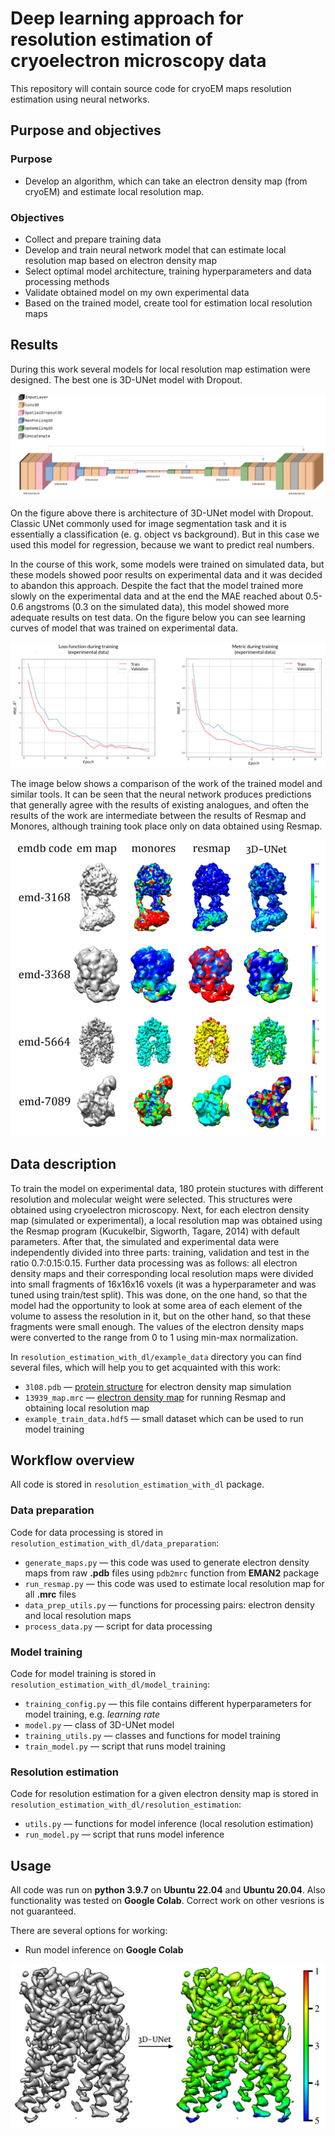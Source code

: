 # Deep learning approach for resolution estimation of cryoelectron microscopy data

This repository will contain source code for cryoEM maps resolution estimation using neural networks.

## Purpose and objectives

### Purpose

+ Develop an algorithm, which can take an electron density map (from cryoEM) and estimate local resolution map.

### Objectives

+ Collect and prepare training data
+ Develop and train neural network model that can estimate local resolution map based on electron density map
+ Select optimal model architecture, training hyperparameters and data processing methods
+ Validate obtained model on my own experimental data
+ Based on the trained model, create tool for estimation local resolution maps

## Results

During this work several models for local resolution map estimation were designed. The best one is 3D-UNet model with Dropout.

![img](/images/model_architecture.png)

On the figure above there is architecture of 3D-UNet model with Dropout. Classic UNet commonly used for image segmentation task and it is essentially a classification (e. g. object vs background). But in this case we used this model for regression, because we want to predict real numbers.

In the course of this work, some models were trained on simulated data, but these models showed poor results on experimental data and it was decided to abandon this approach. Despite the fact that the model trained more slowly on the experimental data and at the end the MAE reached about 0.5-0.6 angstroms (0.3 on the simulated data), this model showed more adequate results on test data. On the figure below you can see learning curves of model that was trained on experimental data.

![img](/images/experimental_data_metric.png)

The image below shows a comparison of the work of the trained model and similar tools. It can be seen that the neural network produces predictions that generally agree with the results of existing analogues, and often the results of the work are intermediate between the results of Resmap and Monores, although training took place only on data obtained using Resmap. 

![img](/images/compare_with_other_tools.png)

## Data description

To train the model on experimental data, 180 protein stuctures with different resolution and molecular weight were selected. This structures were obtained using cryoelectron microscopy. Next, for each electron density map (simulated or experimental), a local resolution map was obtained using the Resmap program (Kucukelbir, Sigworth, Tagare, 2014) with default parameters. After that, the simulated and experimental data were independently divided into three parts: training, validation and test in the ratio 0.7:0.15:0.15.
Further data processing was as follows: all electron density maps and their corresponding local resolution maps were divided into small fragments of 16x16x16 voxels (it was a hyperparameter and was tuned using train/test split). This was done, on the one hand, so that the model had the opportunity to look at some area of each element of the volume to assess the resolution in it, but on the other hand, so that these fragments were small enough. The values ​​of the electron density maps were converted to the range from 0 to 1 using min-max normalization.

In `resolution_estimation_with_dl/example_data` directory you can find several files, which will help you to get acquainted with this work:

+ `3l08.pdb` &mdash; [protein structure](https://www.rcsb.org/structure/3L08) for electron density map simulation
+ `13939_map.mrc` &mdash; [electron density map](https://www.ebi.ac.uk/emdb/EMD-13939) for running Resmap and obtaining local resolution map
+ `example_train_data.hdf5` &mdash; small dataset which can be used to run model training

## Workflow overview

All code is stored in `resolution_estimation_with_dl` package.

### Data preparation

Code for data processing is stored in `resolution_estimation_with_dl/data_preparation`:

+ `generate_maps.py` &mdash; this code was used to generate electron density maps from raw **.pdb** files using `pdb2mrc` function from **EMAN2** package
+ `run_resmap.py` &mdash; this code was used to estimate local resolution map for all **.mrc** files
+ `data_prep_utils.py` &mdash; functions for processing pairs: electron density and local resolution maps
+ `process_data.py` &mdash; script for data processing

### Model training

Code for model training is stored in `resolution_estimation_with_dl/model_training`:

+ `training_config.py` &mdash; this file contains different hyperparameters for model training, e.g. *learning rate*
+ `model.py` &mdash; class of 3D-UNet model
+ `training_utils.py` &mdash; classes and functions for model training
+ `train_model.py` &mdash; script that runs model training

### Resolution estimation

Code for resolution estimation for a given electron density map is stored in `resolution_estimation_with_dl/resolution_estimation`:

+ `utils.py` &mdash; functions for model inference (local resolution estimation)
+ `run_model.py` &mdash; script that runs model inference

## Usage

All code was run on **python 3.9.7** on **Ubuntu 22.04** and **Ubuntu 20.04**. Also functionality was tested on **Google Colab**. Correct work on other vesrions is not guaranteed.

There are several options for working:

+ Run model inference on **Google Colab**


![img](/images/model_example_13939.png)





